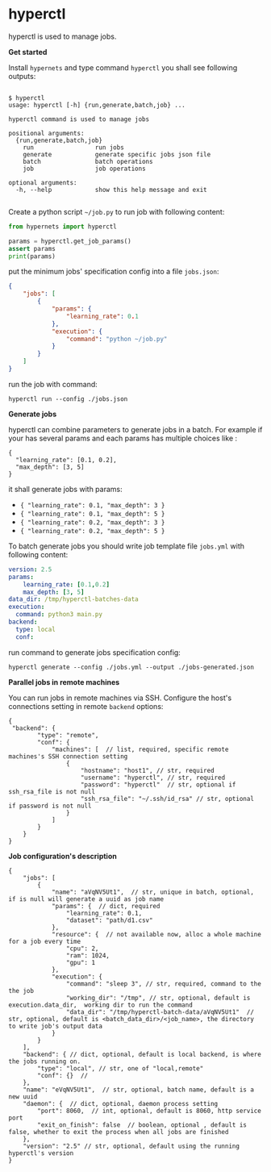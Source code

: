 # hyperctl

hyperctl is used to manage jobs.

**Get started**

Install `hypernets` and type command `hyperctl` you shall see following outputs:
```shell

$ hyperctl
usage: hyperctl [-h] {run,generate,batch,job} ...

hyperctl command is used to manage jobs

positional arguments:
  {run,generate,batch,job}
    run                 run jobs
    generate            generate specific jobs json file
    batch               batch operations
    job                 job operations

optional arguments:
  -h, --help            show this help message and exit


```

Create a python script `~/job.py` to run job with following content:
```python
from hypernets import hyperctl

params = hyperctl.get_job_params()
assert params
print(params)
```

put the minimum jobs' specification config into a file `jobs.json`:
```json
{
    "jobs": [
        {
            "params": {
                "learning_rate": 0.1
            },
            "execution": {
                "command": "python ~/job.py"
            }
        }
    ]
}
```

run the job with command:
```shell
hyperctl run --config ./jobs.json
```

**Generate jobs**

hyperctl can combine parameters to generate jobs in a batch. For example if your has several params and each params has 
multiple choices like :
```shell
{
  "learning_rate": [0.1, 0.2],
  "max_depth": [3, 5]
}
```
it shall generate jobs with params:
- `{ "learning_rate": 0.1, "max_depth": 3 }`
- `{ "learning_rate": 0.1, "max_depth": 5 }`
- `{ "learning_rate": 0.2, "max_depth": 3 }`
- `{ "learning_rate": 0.2, "max_depth": 5 }`

To batch generate jobs you should write job template file `jobs.yml` with following content:

```yaml
version: 2.5
params:
    learning_rate: [0.1,0.2]
    max_depth: [3, 5]
data_dir: /tmp/hyperctl-batches-data
execution:
  command: python3 main.py
backend:
  type: local
  conf:
```

run command to generate jobs specification config:
```shell
hyperctl generate --config ./jobs.yml --output ./jobs-generated.json
```

**Parallel jobs in remote machines**

You can run jobs in remote machines via SSH. Configure the host's connections setting in remote `backend` options:
```
{
 "backend": {
        "type": "remote",
        "conf": {
            "machines": [  // list, required, specific remote machines's SSH connection setting 
                {
                    "hostname": "host1", // str, required
                    "username": "hyperctl", // str, required
                    "password": "hyperctl"  // str, optional if ssh_rsa_file is not null
                    "ssh_rsa_file": "~/.ssh/id_rsa" // str, optional if password is not null
                }
            ]
        }
    }
}
```

**Job configuration's description**
```
{
    "jobs": [
        {
            "name": "aVqNV5Ut1",  // str, unique in batch, optional, if is null will generate a uuid as job name
            "params": {  // dict, required
                "learning_rate": 0.1,
                "dataset": "path/d1.csv"
            },
            "resource": {  // not available now, alloc a whole machine for a job every time
                "cpu": 2,
                "ram": 1024,
                "gpu": 1
            },
            "execution": {
                "command": "sleep 3", // str, required, command to the the job
                "working_dir": "/tmp", // str, optional, default is execution.data_dir,  working dir to run the command
                "data_dir": "/tmp/hyperctl-batch-data/aVqNV5Ut1"  // str, optional, default is <batch_data_dir>/<job_name>, the directory to write job's output data
            }
        }
    ],
    "backend": { // dict, optional, default is local backend, is where the jobs running on. 
        "type": "local", // str, one of "local,remote"
        "conf": {}  // 
    },
    "name": "eVqNV5Ut1",  // str, optional, batch name, default is a new uuid 
    "daemon": {  // dict, optional, daemon process setting
        "port": 8060,  // int, optional, default is 8060, http service port
        "exit_on_finish": false  // boolean, optional , default is false, whether to exit the process when all jobs are finished
    },
    "version": "2.5" // str, optional, default using the running hyperctl's version
}
```

